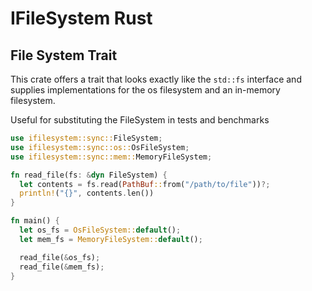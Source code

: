 # IFileSystem Rust

## File System Trait

This crate offers a trait that looks exactly like the `std::fs` interface and supplies implementations for the os filesystem and an in-memory filesystem.

Useful for substituting the FileSystem in tests and benchmarks

```rust
use ifilesystem::sync::FileSystem;
use ifilesystem::sync::os::OsFileSystem;
use ifilesystem::sync::mem::MemoryFileSystem;

fn read_file(fs: &dyn FileSystem) {
  let contents = fs.read(PathBuf::from("/path/to/file"))?;
  println!("{}", contents.len())
}

fn main() {
  let os_fs = OsFileSystem::default();
  let mem_fs = MemoryFileSystem::default();

  read_file(&os_fs);
  read_file(&mem_fs);
}
```

